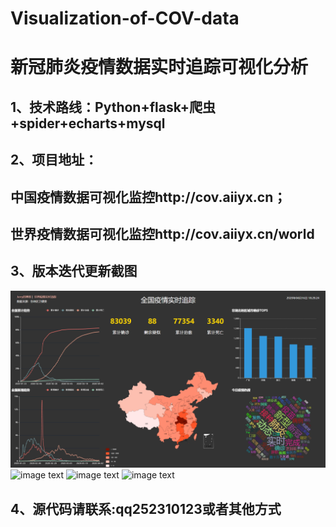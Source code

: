 # Visualization-of-COV-data
# 新冠肺炎疫情数据实时追踪可视化分析

## 1、技术路线：Python+flask+爬虫+spider+echarts+mysql

## 2、项目地址：

## 中国疫情数据可视化监控http://cov.aiiyx.cn；

## 世界疫情数据可视化监控http://cov.aiiyx.cn/world

## 3、版本迭代更新截图

![image text](https://github.com/YX1900/Visualization-of-COV-data/blob/master/picc1.png)
![image text](https://github.com/YX1900/Visualization-of-COV-data/master/blob/picc2.png)
![image text](https://github.com/YX1900/Visualization-of-COV-data/master/blob/picc3.png)
![image text](https://github.com/YX1900/Visualization-of-COV-data/master/blob/picc4.png)

## 4、源代码请联系:qq252310123或者其他方式

